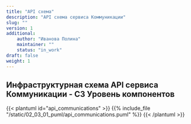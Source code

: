 ```yaml
---
title: "API схема"
description: "API схема сервиса Коммуникации"
slug: ""
version: 1
additional:
    author: "Иванова Полина"
    maintainer: ""
    status: "in_work"
draft: false
weight: 1
---
```


## Инфраструктурная схема API сервиса Коммуникации - С3 Уровень компонентов


</style>

<div class="diagram_dimensions">

{{< plantuml id="api_communications" >}}
{{% include_file "/static/02_03_01_puml/api_communications.puml" %}}
{{< /plantuml >}}

</div>


<style type="text/css">
.diagram_dimensions {
  align: center;
  /* max-width: 100%; */
}    
img, object, embed {
    /* max-width: 100%; */
}